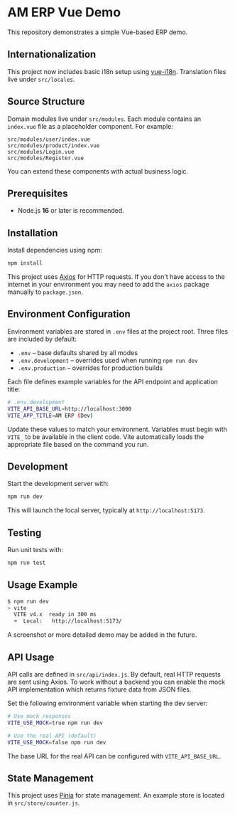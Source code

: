 # AM ERP Vue Demo

This repository demonstrates a simple Vue-based ERP demo.


## Internationalization

This project now includes basic i18n setup using [vue-i18n](https://vue-i18n.intlify.dev/).
Translation files live under `src/locales`.

## Source Structure

Domain modules live under `src/modules`. Each module contains an
`index.vue` file as a placeholder component. For example:

```
src/modules/user/index.vue
src/modules/product/index.vue
src/modules/Login.vue
src/modules/Register.vue
```

You can extend these components with actual business logic.


## Prerequisites

- Node.js **16** or later is recommended.

## Installation

Install dependencies using npm:

```bash
npm install
```


This project uses [Axios](https://axios-http.com/) for HTTP requests. If you
don't have access to the internet in your environment you may need to add the
`axios` package manually to `package.json`.

## Environment Configuration

Environment variables are stored in `.env` files at the project root. Three files are included by default:

- `.env` – base defaults shared by all modes
- `.env.development` – overrides used when running `npm run dev`
- `.env.production` – overrides for production builds

Each file defines example variables for the API endpoint and application title:

```bash
# .env.development
VITE_API_BASE_URL=http://localhost:3000
VITE_APP_TITLE=AM ERP (Dev)
```

Update these values to match your environment. Variables must begin with `VITE_` to be available in the client code. Vite automatically loads the appropriate file based on the command you run.

## Development

Start the development server with:

```bash
npm run dev
```

This will launch the local server, typically at `http://localhost:5173`.

## Testing

Run unit tests with:

```bash
npm run test
```

## Usage Example

```bash
$ npm run dev
> vite
  VITE v4.x  ready in 300 ms
  ➜  Local:   http://localhost:5173/
```

A screenshot or more detailed demo may be added in the future.


## API Usage

API calls are defined in `src/api/index.js`. By default, real HTTP requests are
sent using Axios. To work without a backend you can enable the mock API
implementation which returns fixture data from JSON files.

Set the following environment variable when starting the dev server:

```bash
# Use mock responses
VITE_USE_MOCK=true npm run dev

# Use the real API (default)
VITE_USE_MOCK=false npm run dev
```

The base URL for the real API can be configured with `VITE_API_BASE_URL`.

## State Management

This project uses [Pinia](https://pinia.vuejs.org/) for state management. An example
store is located in `src/store/counter.js`.


